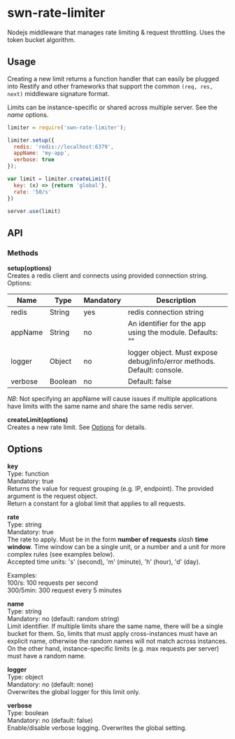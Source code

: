 # swn-rate-limiter
Nodejs middleware that manages rate limiting &amp; request throttling. Uses the token bucket algorithm.

## Usage

Creating a new limit returns a function handler that can easily be plugged into Restify and other frameworks that support the common `(req, res, next)` middleware signature  format.

Limits can be instance-specific or shared across multiple server. See the *name* options.

````javascript
limiter = require('swn-rate-limiter');

limiter.setup({
  redis: 'redis://localhost:6379',
  appName: 'my-app',
  verbose: true
});

var limit = limiter.createLimit({
  key: (x) => {return 'global'},
  rate: '50/s'
})

server.use(limit)
````


## API

### Methods

**setup(options)**  
Creates a redis client and connects using provided connection string.  
Options:

Name    | Type    | Mandatory | Description
--------|---------|-----------|-------------
redis   | String  | yes       | redis connection string
appName | String  | no       | An identifier for the app using the module. Defaults: ""
logger  | Object  | no        | logger object. Must expose debug/info/error methods. Default: console.
verbose | Boolean | no        | Default: false

*NB*: Not specifying an appName will cause issues if multiple applications have limits with the same name and share the same redis server.

**createLimit(options)**  
Creates a new rate limit. See [Options](#options) for details.



## Options

**key**  
Type: function  
Mandatory: true  
Returns the value for request grouping (e.g. IP, endpoint). The provided argument is the request object.  
Return a constant for a global limit that applies to all requests.

**rate**  
Type: string  
Mandatory: true  
The rate to apply. Must be in the form **number of requests** *slash* **time window**.  Time window can be a single unit, or a number and a unit for more complex rules (see examples below).  
Accepted time units: 's' (second), 'm' (minute), 'h' (hour), 'd' (day).

Examples:  
100/s: 100 requests per second  
300/5min: 300 request every 5 minutes

**name**  
Type: string  
Mandatory: no (default: random string)  
Limit identifier. If multiple limits share the same name, there will be a single bucket for them. So, limits that must apply cross-instances must have an explicit name, otherwise the random names will not match across instances.  
On the other hand, instance-specific limits (e.g. max requests per server) must have a random name.

**logger**  
Type: object  
Mandatory: no (default: none)  
Overwrites the global logger for this limit only.

**verbose**  
Type: boolean  
Mandatory: no (default: false)  
Enable/disable verbose logging. Overwrites the global setting.
